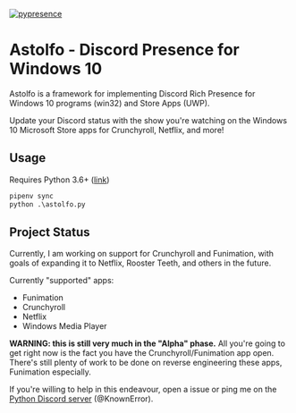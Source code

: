 
[![pypresence](https://img.shields.io/badge/using-pypresence-00bb88.svg?style=for-the-badge&logo=discord&logoWidth=20)](https://github.com/qwertyquerty/pypresence)


# Astolfo - Discord Presence for Windows 10
Astolfo is a framework for implementing Discord Rich Presence for
Windows 10 programs (win32) and Store Apps (UWP).

Update your Discord status with the show you're watching on the Windows 10
Microsoft Store apps for Crunchyroll, Netflix, and more!


## Usage
Requires Python 3.6+ ([link](https://www.python.org/downloads/release/python-370/))
```cmd
pipenv sync
python .\astolfo.py
```

## Project Status
Currently, I am working on support for Crunchyroll and Funimation, with
goals of expanding it to Netflix, Rooster Teeth, and others in the future.

Currently "supported" apps:
* Funimation
* Crunchyroll
* Netflix
* Windows Media Player


**WARNING: this is still very much in the "Alpha" phase.**
All you're going to get right now is the fact you have the
Crunchyroll/Funimation app open. There's still plenty of work to
be done on reverse engineering these apps, Funimation especially.

If you're willing to help in this
endeavour, open a issue or ping me on the
[Python Discord server](https://discord.gg/python) (@KnownError).



